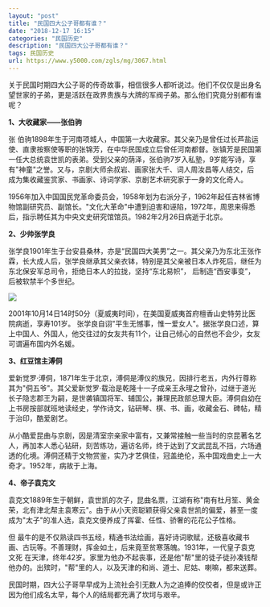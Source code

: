 ```yaml
---
layout: "post"
title: "民国四大公子哥都有谁？"
date: "2018-12-17 16:15"
categories: "民国历史"
description: "民国四大公子哥都有谁？"
tags: 民国历史
url: https://www.y5000.com/zgls/mg/3067.html
---
```






关于民国时期四大公子哥的传奇故事，相信很多人都听说过。他们不仅仅是出身名望世家的子弟，更是活跃在政界贵族与大牌的军阀子弟。那么他们究竟分别都有谁呢？

**1、大收藏家——张伯驹**

张 伯驹1898年生于河南项城人，中国第一大收藏家。其父亲乃是曾任过长芦盐运使、直隶按察使等职的张锦芳，在中华民国成立后曾任河南都督。张镇芳是民国第
一任大总统袁世凯的表弟。受到父亲的荫泽，张伯驹7岁入私塾，9岁能写诗，享有"神童"之誉。又与，京剧大师余叔岩、画家张大千、词人周汝昌等人结交，后
成为集收藏鉴赏家、书画家、诗词学家、京剧艺术研究家于一身的文化奇人。

1956年加入中国国民党革命委员会，1958年划为右派分子，1962年起任吉林省博物馆副研究员、副馆长。"文化大革命"中遭到迫害和诬陷，1972年，周恩来得悉后，指示聘任其为中央文史研究馆馆员。1982年2月26日病逝于北京。

**2、少帅张学良**

张学良1901年生于台安县桑林，亦是“民国四大美男”之一。其父亲乃为东北王张作霖，长大成人后，张学良继承其父亲衣钵，特别是其父亲被日本人炸死后，继任为东北保安军总司令，拒绝日本人的拉拢，坚持“东北易帜”，
后制造“西安事变”，后被软禁半个多世纪。

![](https://img.y5000.com/uploads/allimg/160903/5-160Z3140930K4.jpg)

2001年10月14日14时50分（夏威夷时间），在美国夏威夷首府檀香山史特劳比医院病逝，享寿101岁。
张学良自诩"平生无憾事，惟一爱女人"。据张学良口述，算上中国人、外国人，他交往过的女友共有11个，让自己倾心的自然也不会少，女友可谓遍布国内外名媛。

**3、红豆馆主溥侗**

爱新觉罗·溥侗，1871年生于北京，溥侗是溥仪的族兄，因排行老五，内外行尊称其为"侗五爷"。其父爱新觉罗·载治是乾隆十一子成亲王永瑆之曾孙，过继于道光长子隐志郡王为嗣，是世袭镇国将军、辅国公，兼理民政部总理大臣。溥侗自幼在上书房按部就班地读经史，学作诗文，钻研琴、棋、书、画，收藏金石、碑帖，精于治印，酷爱剧艺。

从小酷爱昆曲与京剧，因是清室宗亲家中富有，又兼常接触一些当时的京昆著名艺人，再加本人悉心钻研，刻苦练功，遍访名师，终于达到了文武昆乱不挡，六场通透的化境。溥侗还精于文物赏鉴，实乃才艺俱佳，冠盖绝伦，系中国戏曲史上一大奇才。1952年，病故于上海。

**4、帝子袁克文**

袁克文1889年生于朝鲜，袁世凯的次子，昆曲名票，江湖有称"南有杜月笙、黄金荣，北有津北帮主袁寒云"。由于从小天资聪颖获得父亲袁世凯的偏爱，甚至一度成为"太子"的准人选，袁克文便养成了挥霍、任性、骄奢的花花公子性格。

但 最牛的是不仅熟读四书五经，精通书法绘画，喜好诗词歌赋，还极喜收藏书画、古玩等。不善理财，挥金如土，后来竟至贫寒落魄。1931年，一代皇子袁克文死
在天津，终年42岁。家里为他办不起丧事，还是他"帮"里的徒子徒孙凑钱帮他办的。出殡时，"帮"里的人，以及天津的和尚、道士、尼姑、喇嘛，都来送葬。

民国时期，四大公子哥早早成为上流社会引无数人为之追捧的佼佼者，但是或许正因为他们成名太早，每个人的结局都充满了坎坷与艰辛。

